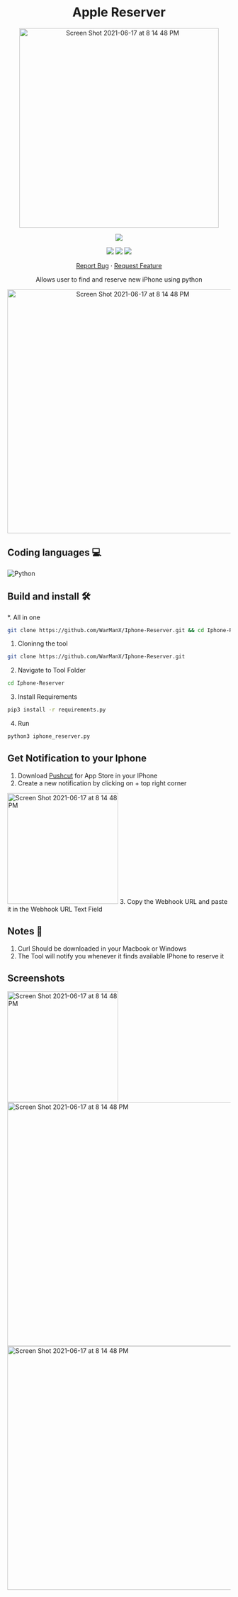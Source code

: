 <h1 align="center">
Apple Reserver
</h1>

<p align="center">
  <img width="450" high="650" alt="Screen Shot 2021-06-17 at 8 14 48 PM" src="https://user-images.githubusercontent.com/73632576/123007680-9dd88780-d3ca-11eb-8838-b776963a74f0.png">
</p>

<p align="center">
<img src='https://madewithlove.vercel.app/ae?heart=true&template=for-the-badge'/>
</p>

<p align="center">
  <img src='https://img.shields.io/github/license/WarManX/Iphone-Reserver'/>
   <img src="https://img.shields.io/github/stars/WarManX/Iphone-Reserver"/>
   <img src="https://img.shields.io/github/forks/WarManX/Iphone-Reserver"/>
</p>

<p align="center">
    <a href="https://github.com/WarManX/Iphone-Reserver/issues">Report Bug</a>
    ·
    <a href="https://github.com/WarManX/Iphone-Reserver/issues">Request Feature</a>
  </p>

<p align="center">
  Allows user to find and reserve new iPhone using python
</p>

<p align="center">
<img width="550" high="700" alt="Screen Shot 2021-06-17 at 8 14 48 PM" src="https://user-images.githubusercontent.com/73632576/192412019-119720c4-f734-41f4-9d46-60478cd19a09.png">
</p>


## Coding languages 💻

![Python](https://img.shields.io/badge/python-3670A0?style=for-the-badge&logo=python&logoColor=ffdd54)

## Build and install 🛠️

*. All in one

```bash
git clone https://github.com/WarManX/Iphone-Reserver.git && cd Iphone-Reserver && pip3 install -r requirements.txt && python3 iphone_reserver.py
```

1. Cloninng the tool

```bash
git clone https://github.com/WarManX/Iphone-Reserver.git
```

2. Navigate to Tool Folder

```bash
cd Iphone-Reserver
```

3. Install Requirements

```bash
pip3 install -r requirements.py
```

4. Run

```bash
python3 iphone_reserver.py
```

## Get Notification to your Iphone 

1. Download <a href="https://apps.apple.com/ae/app/pushcut-shortcuts-automation/id1450936447">Pushcut</a> for App Store in your IPhone
2. Create a new notification by clicking on + top right corner
<img width="250" high="450" alt="Screen Shot 2021-06-17 at 8 14 48 PM" src="https://user-images.githubusercontent.com/73632576/190918887-8d97df38-e866-4608-add0-6207f6d21fe6.PNG">
3. Copy the Webhook URL and paste it in the Webhook URL Text Field

## Notes 📝 

1. Curl Should be downloaded in your Macbook or Windows
2. The Tool will notify you whenever it finds available IPhone to reserve it

## Screenshots

<img width="250" high="450" alt="Screen Shot 2021-06-17 at 8 14 48 PM" src="https://user-images.githubusercontent.com/73632576/192411551-63f01270-7725-4224-a402-ccc736c752c3.png">
<img width="550" high="700" alt="Screen Shot 2021-06-17 at 8 14 48 PM" src="https://user-images.githubusercontent.com/73632576/192412019-119720c4-f734-41f4-9d46-60478cd19a09.png">
<img width="550" high="700" alt="Screen Shot 2021-06-17 at 8 14 48 PM" src="https://user-images.githubusercontent.com/73632576/192412013-d5fabd34-a99a-4f65-a58d-dc2375ff50d5.png">

